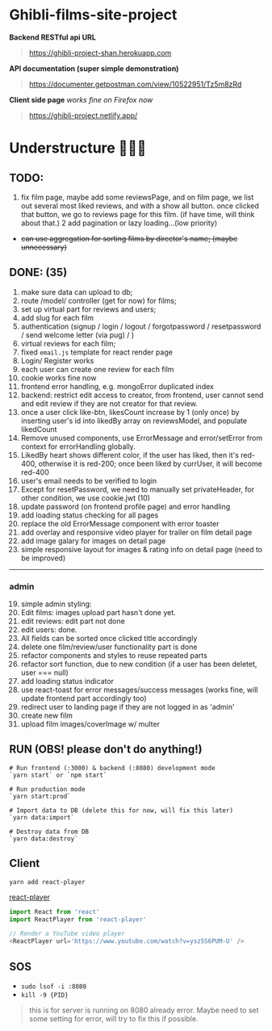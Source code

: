 # Ghibli-films-site-project

**Backend RESTful api URL**
> https://ghibli-project-shan.herokuapp.com

**API documentation (super simple demonstration)**
> https://documenter.getpostman.com/view/10522951/Tz5m8zRd

**Client side page** *works fine on Firefox now*
> https://ghibli-project.netlify.app/

# Understructure 👩🏻‍💻

## TODO:
1) fix film page, maybe add some reviewsPage, and on film page, we list out several most liked reviews, and with a show all button. once clicked that button, we go to reviews page for this film. (if have time, will think about that.)
2 add pagination or lazy loading...(low priority)

- ~~can use aggregation for sorting films by director's name; (maybe unnecessary)~~

## DONE: (35)
1) make sure data can upload to db;
2) route /model/ controller (get for now) for films;
3) set up virtual part for reviews and users;
4) add slug for each film
5) authentication (signup / login / logout / forgotpassword / resetpassword / send welcome letter (via pug) / )
6) virtual reviews for each film;
7) fixed `email.js` template for react render page
8) Login/ Register works
9) each user can create one review for each film
10) cookie works fine now
11) frontend error handling, e.g. mongoError duplicated index
12) backend: restrict edit access to creator, from frontend, user cannot send and edit review if they are not creator for that review.
13) once a user click like-btn, likesCount increase by 1 (only once) by inserting user's id into likedBy array on reviewsModel, and populate likedCount
14) Remove unused components, use ErrorMessage and error/setError from context for errorHandling globally.
15) LikedBy heart shows different color, if the user has liked, then it's red-400, otherwise it is red-200; once been liked by currUser, it will become red-400
16) user's email needs to be verified to login
17) Except for resetPassword, we need to manually set privateHeader, for other condition, we use cookie.jwt (10)
18) update password (on frontend profile page) and error handling
29) add loading status checking for all pages
31) replace the old ErrorMessage component with error toaster
33) add overlay and responsive video player for trailer on film detail page
34) add image galary for images on detail page
35) simple responsive layout for images & rating info on detail page (need to be improved)

---
### admin
19) simple admin styling: 
20) Edit films: images upload part hasn't done yet.
21) edit reviews: edit part not done
22) edit users: done.
23) All fields can be sorted once clicked title accordingly
24) delete one film/review/user functionality part is done
25) refactor components and styles to reuse repeated parts
26) refactor sort function, due to new condition (if a user has been deletet, user === null)
27) add loading status indicator
28) use react-toast for error messages/success messages (works fine, will update frontend part accordingly too)
30) redirect user to landing page if they are not logged in as 'admin'
32) create new film
33) upload film images/coverImage w/ multer

## RUN (OBS! please don't do anything!)
```
# Run frontend (:3000) & backend (:8080) development mode
`yarn start` or `npm start`

# Run production mode
`yarn start:prod`

# Import data to DB (delete this for now, will fix this later)
`yarn data:import`

# Destroy data from DB
`yarn data:destroy`
```

## Client
`yarn add react-player`

[react-player](https://github.com/CookPete/react-player)
```js
import React from 'react'
import ReactPlayer from 'react-player'

// Render a YouTube video player
<ReactPlayer url='https://www.youtube.com/watch?v=ysz5S6PUM-U' />
```
## SOS
- `sudo lsof -i :8080`
- `kill -9 {PID}`
> this is for server is running on 8080 already error. Maybe need to set some setting for error, will try to fix this if possible.
